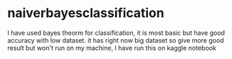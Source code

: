 # naiverbayesclassification
I have used bayes theorm for classification, it is most basic but have good accuracy with low dataset. it has right now big dataset so give more good result but won't run on my machine, I have run this on kaggle notebook
